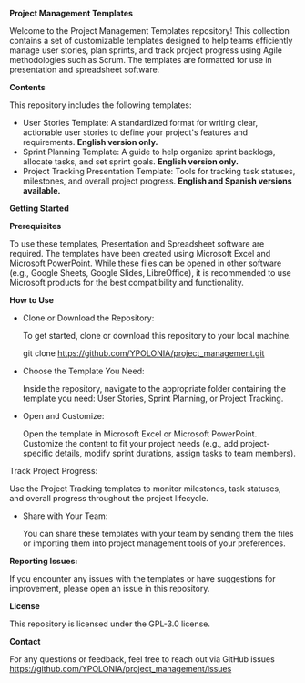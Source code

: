 **Project Management Templates**

Welcome to the Project Management Templates repository! This collection contains a set of customizable templates designed to help teams efficiently manage user stories, plan sprints, and track project progress using Agile methodologies such as Scrum. The templates are formatted for use in presentation and spreadsheet software.

**Contents**

This repository includes the following templates:

* User Stories Template: A standardized format for writing clear, actionable user stories to define your project's features and requirements. **English version only.**
* Sprint Planning Template: A guide to help organize sprint backlogs, allocate tasks, and set sprint goals. **English version only.**
* Project Tracking Presentation Template: Tools for tracking task statuses, milestones, and overall project progress. **English and Spanish versions available.**

**Getting Started**

**Prerequisites**

To use these templates, Presentation and Spreadsheet software are required. The templates have been created using Microsoft Excel and Microsoft PowerPoint. While these files can be opened in other software (e.g., Google Sheets, Google Slides, LibreOffice), it is recommended to use Microsoft products for the best compatibility and functionality.

**How to Use**

* Clone or Download the Repository:

  To get started, clone or download this repository to your local machine.

    git clone https://github.com/YPOLONIA/project_management.git

* Choose the Template You Need:

  Inside the repository, navigate to the appropriate folder containing the template you need: User Stories, Sprint Planning, or       Project Tracking.

* Open and Customize:

  Open the template in Microsoft Excel or Microsoft PowerPoint. Customize the content to fit your project needs (e.g., add project-     specific details, modify sprint durations, assign tasks to team members).

Track Project Progress:

  Use the Project Tracking templates to monitor milestones, task statuses, and overall progress throughout the project lifecycle.

* Share with Your Team:

  You can share these templates with your team by sending them the files or importing them into project management tools of your preferences.

**Reporting Issues:**

If you encounter any issues with the templates or have suggestions for improvement, please open an issue in this repository.

**License**

This repository is licensed under the GPL-3.0 license.

**Contact**

For any questions or feedback, feel free to reach out via GitHub issues https://github.com/YPOLONIA/project_management/issues
